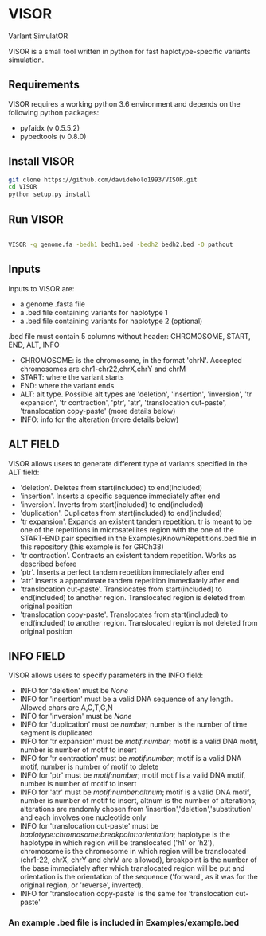 # VISOR
VarIant SimulatOR


VISOR is a small tool written in python for fast haplotype-specific variants simulation.

## Requirements

VISOR requires a working python 3.6 environment and depends on the following python packages:

- pyfaidx (v 0.5.5.2)
- pybedtools (v 0.8.0)

## Install VISOR

```sh
git clone https://github.com/davidebolo1993/VISOR.git
cd VISOR
python setup.py install

```

## Run VISOR

```sh

VISOR -g genome.fa -bedh1 bedh1.bed -bedh2 bedh2.bed -O pathout

```


## Inputs

Inputs to VISOR are:

- a genome .fasta file
- a .bed file containing variants for haplotype 1
- a .bed file containing variants for haplotype 2 (optional)

.bed file must contain 5 columns without header: CHROMOSOME, START, END, ALT, INFO

- CHROMOSOME: is the chromosome, in the format 'chrN'. Accepted chromosomes are chr1-chr22,chrX,chrY and chrM
- START: where the variant starts
- END: where the variant ends
- ALT: alt type. Possible alt types are 'deletion', 'insertion', 'inversion', 'tr expansion', 'tr contraction', 'ptr', 'atr', 'translocation cut-paste', 'translocation copy-paste' (more details below)
- INFO: info for the alteration (more details below)


## ALT FIELD

VISOR allows users to generate different type of variants specified in the ALT field:

- 'deletion'. Deletes from start(included) to end(included)
- 'insertion'. Inserts a specific sequence immediately after end
- 'inversion'. Inverts from start(included) to end(included)
- 'duplication'. Duplicates from start(included) to end(included)
- 'tr expansion'. Expands an existent tandem repetition. tr is meant to be one of the repetitions in microsatellites region with the one of the START-END pair specified in the Examples/KnownRepetitions.bed file in this repository (this example is for GRCh38)
- 'tr contraction'. Contracts an existent tandem repetition. Works as described before
- 'ptr'. Inserts a perfect tandem repetition immediately after end
- 'atr' Inserts a approximate tandem repetition immediately after end
- 'translocation cut-paste'. Translocates from start(included) to end(included) to another region. Translocated region is deleted from original position
- 'translocation copy-paste'. Translocates from start(included) to end(included) to another region. Translocated region is not deleted from original position


## INFO FIELD

VISOR allows users to specify parameters in the INFO field:

- INFO for 'deletion' must be _None_
- INFO for 'insertion' must be a valid DNA sequence of any length. Allowed chars are A,C,T,G,N
- INFO for 'inversion' must be _None_
- INFO for 'duplication' must be _number_; number is the number of time segment is duplicated
- INFO for 'tr expansion' must be _motif:number_; motif is a valid DNA motif, number is number of motif to insert
- INFO for 'tr contraction' must be _motif:number_; motif is a valid DNA motif, number is number of motif to delete
- INFO for 'ptr' must be _motif:number_; motif motif is a valid DNA motif, number is number of motif to insert
- INFO for 'atr' must be _motif:number:altnum_; motif is a valid DNA motif, number is number of motif to insert, altnum is the number of alterations; alterations are randomly chosen from 'insertion','deletion','substitution' and each involves one nucleotide only
- INFO for 'translocation cut-paste' must be _haplotype:chromosome:breakpoint:orientation_; haplotype is the haplotype in which region will be translocated ('h1' or 'h2'), chromosome is the chromosome in which region will be translocated (chr1-22, chrX, chrY and chrM are allowed), breakpoint is the number of the base immediately after which translocated region will be put and orientation is the orientation of the sequence ('forward', as it was for the original region, or 'reverse', inverted).
- INFO for 'translocation copy-paste' is the same for 'translocation cut-paste'

### An example .bed file is included in Examples/example.bed

